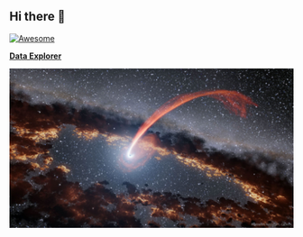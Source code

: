 ## Hi there 👋


[![Awesome](https://awesome.re/badge.svg)](https://awesome.re)

 <b><a href="https://ossinsight.io/explore/">Data Explorer</a></b>

![El universo es Infinito](./BhShredder_NASA_3482.jpg)


<!--
**Orionk999/Orionk999** is a ✨ _special_ ✨ repository because its `README.md` (this file) appears on your GitHub profile.

Here are some ideas to get you started:

- 🔭 I’m currently working on ...
- 🌱 I’m currently learning ...
- 👯 I’m looking to collaborate on ...
- 🤔 I’m looking for help with ...
- 💬 Ask me about ...
- 📫 How to reach me: ...
- 😄 Pronouns: ...
- ⚡ Fun fact: ...
-->
